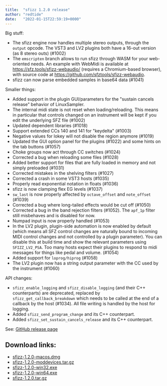 ```yaml
---
title:  "sfizz 1.2.0 release"
author: "redtide"
date:   "2022-01-15T22:59:19+0000"
---
```

Big stuff:

- The sfizz engine now handles multiple stereo outputs, through the `output` opcode. The VST3 and LV2 plugins both have a 16-out version (as 8 stereo outs) (#1002)
- The `emscripten` branch allows to run sfizz through WASM for your web-oriented needs. An example with WebMidi is available at https://sfz.tools/sfizz-webaudio/ (requires a Chromium-based browser), with source code at https://github.com/sfztools/sfizz-webaudio.
- sfizz can now parse embedded samples in base64 data (#1041)

Smaller things:

- Added support in the plugin GUI/parameters for the "sustain cancels release" behavior of LinuxSampler.
- The internal midi state is not reset when loading/reloading. This means in particular that controls changed on an instrument will be kept if you edit the underlying SFZ file (#1002)
- Updated dependent libraries (#1018)
- Support extended CCs 140 and 141 for "keydelta" (#1003)
- Negative values for lokey will not disable the region anymore (#1019)
- Updated the GUI option panel for the plugins (#1022) and some hints on the tab buttons (#1057)
- Choke groups now act through CC switches (#1024)
- Corrected a bug when reloading some files (#1028)
- Added better support for files that are fully loaded in memory and not simply preloaded (#1031)
- Corrected mistakes in the shelving filters (#1027)
- Corrected a crash in some VST3 hosts (#1035)
- Properly read exponential notation in floats (#1036)
- sfizz is now clamping flex EG levels (#1037)
- `sw_last` is now properly affected by `octave_offset` and `note_offset` (#1039)
- Corrected a bug where long-tailed effects would be cut off (#1050)
- Corrected a bug in the band rejection filters (#1052). The `apf_1p` filter still misbehaves and is disabled for now.
- Numpad input is now properly handled (#1053)
- In the LV2 plugin, plugin-side automation is now enabled by default (which means all SFZ control changes are naturally bound to incoming MIDI control changes and not controlled by a plugin parameter). You can disable this at build time and show the relevant parameters using `SFIZZ_LV2_PSA`. Too many hosts expect their plugins to respond to midi messages for things like pedal and volume. (#1054)
- Added support for `loprog/hiprog` (#1058)
- The LV2 plugin now has a string output parameter with the CC used by the instrument (#1060)

API changes:
- `sfizz_enable_logging` and `sfizz_disable_logging` (and their C++ counterparts) are deprecated, replaced by `sfizz_get_callback_breakdown` which needs to be called at the end of a callback by the host (#1034). All file writing is handled by the host for logging.
- Added `sfizz_send_program_change` and its C++ counterpart.
- Added `sfizz_set_sustain_cancels_release` and its C++ counterpart.

See: [GitHub release page](https://github.com/sfztools/sfizz/releases/tag/1.2.0)

## Download links:

- [sfizz-1.2.0-macos.dmg](https://github.com/sfztools/sfizz/releases/download/1.2.0/sfizz-1.2.0-macos.dmg)
- [sfizz-1.2.0-moddevices.tar.gz](https://github.com/sfztools/sfizz/releases/download/1.2.0/sfizz-1.2.0-moddevices.tar.gz)
- [sfizz-1.2.0-win32.exe](https://github.com/sfztools/sfizz/releases/download/1.2.0/sfizz-1.2.0-win32.exe)
- [sfizz-1.2.0-win64.exe](https://github.com/sfztools/sfizz/releases/download/1.2.0/sfizz-1.2.0-win64.exe)
- [sfizz-1.2.0.tar.gz](https://github.com/sfztools/sfizz/releases/download/1.2.0/sfizz-1.2.0.tar.gz)
